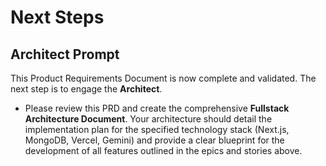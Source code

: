 # Next Steps

## Architect Prompt

This Product Requirements Document is now complete and validated. The next step is to engage the **Architect**.

* Please review this PRD and create the comprehensive **Fullstack Architecture Document**. Your architecture should detail the implementation plan for the specified technology stack (Next.js, MongoDB, Vercel, Gemini) and provide a clear blueprint for the development of all features outlined in the epics and stories above.
